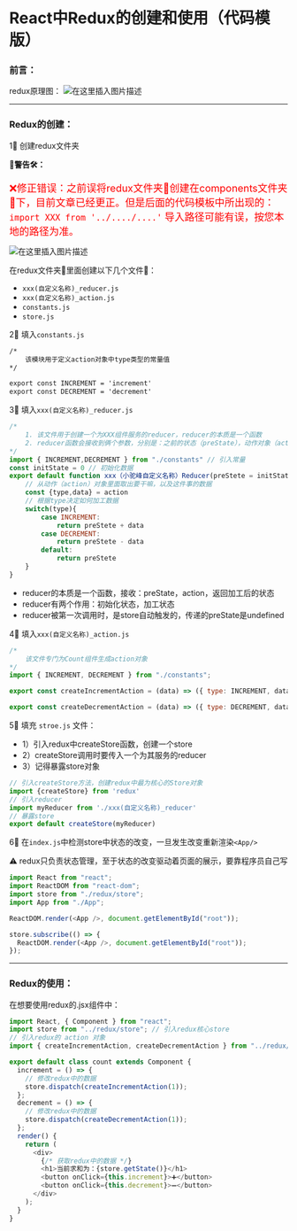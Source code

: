 ﻿# React中Redux的创建和使用（代码模版）

### 前言：
redux原理图：
![在这里插入图片描述](https://img-blog.csdnimg.cn/0b61353d35194322816b6c53786e985f.png#pic_center)
<hr>

### Redux的创建：

1⃣️ 创建redux文件夹

**🧯警告🛠：**

<font color=red size=4>❌修正错误：之前误将redux文件夹📁创建在components文件夹📁下，目前文章已经更正。但是后面的代码模板中所出现的：
`import XXX from '../..../....'`
导入路径可能有误，按您本地的路径为准。</font>

![在这里插入图片描述](https://img-blog.csdnimg.cn/abafe160fc51460fac6d35f5525e6e8a.png)



在redux文件夹📁里面创建以下几个文件📃：

- `xxx(自定义名称)_reducer.js`
-  `xxx(自定义名称)_action.js`
-  `constants.js`
-  `store.js`

2⃣️ 填入`constants.js`

```handlebars
/* 
    该模块用于定义action对象中type类型的常量值
*/

export const INCREMENT = 'increment'
export const DECREMENT = 'decrement'
```

3⃣️ 填入`xxx(自定义名称)_reducer.js`

```javascript
/* 
    1. 该文件用于创建一个为XXX组件服务的reducer，reducer的本质是一个函数
    2. reducer函数会接收到俩个参数，分别是：之前的状态（preState），动作对象（action）
*/
import { INCREMENT,DECREMENT } from "./constants" // 引入常量
const initState = 0 // 初始化数据
export default function xxx（小驼峰自定义名称）Reducer(preStete = initState,action) {
    // 从动作（action）对象里面取出要干嘛，以及这件事的数据
    const {type,data} = action
    // 根据type决定如何加工数据
    switch(type){
        case INCREMENT:
            return preStete + data
        case DECREMENT:
            return preStete - data
        default:
            return preStete
    }
}
```
- reducer的本质是一个函数，接收：preState，action，返回加工后的状态
- reducer有两个作用：初始化状态，加工状态
- reducer被第一次调用时，是store自动触发的，传递的preState是undefined

4⃣️ 填入`xxx(自定义名称)_action.js`

```javascript
/* 
    该文件专门为Count组件生成action对象
*/
import { INCREMENT, DECREMENT } from "./constants";

export const createIncrementAction = (data) => ({ type: INCREMENT, data });

export const createDecrementAction = (data) => ({ type: DECREMENT, data });

```

5⃣️ 填充 `stroe.js` 文件：

- 1）引入redux中createStore函数，创建一个store
- 2）createStore调用时要传入一个为其服务的reducer
- 3）记得暴露store对象

```javascript
// 引入createStore方法，创建redux中最为核心的Store对象
import {createStore} from 'redux'
// 引入reducer
import myReducer from './xxx(自定义名称)_reducer'
// 暴露store
export default createStore(myReducer)
```
6⃣️ 在`index.js`中检测store中状态的改变，一旦发生改变重新渲染`<App/>`

⚠️ redux只负责状态管理，至于状态的改变驱动着页面的展示，要靠程序员自己写

```javascript
import React from "react";
import ReactDOM from "react-dom";
import store from "./redux/store";
import App from "./App";

ReactDOM.render(<App />, document.getElementById("root"));

store.subscribe(() => {
  ReactDOM.render(<App />, document.getElementById("root"));
});
```

<hr>

### Redux的使用：

在想要使用redux的.jsx组件中：

```javascript
import React, { Component } from "react";
import store from "../redux/store"; // 引入redux核心store
// 引入redux的 action 对象
import { createIncrementAction, createDecrementAction } from "../redux/count_action";

export default class count extends Component {
  increment = () => {
    // 修改redux中的数据
    store.dispatch(createIncrementAction(1));
  };
  decrement = () => {
    // 修改redux中的数据
    store.dispatch(createDecrementAction(1));
  };
  render() {
    return (
      <div>
      	{/* 获取redux中的数据 */}
        <h1>当前求和为：{store.getState()}</h1>
        <button onClick={this.increment}>➕</button>
        <button onClick={this.decrement}>➖</button>
      </div>
    );
  }
}
```

